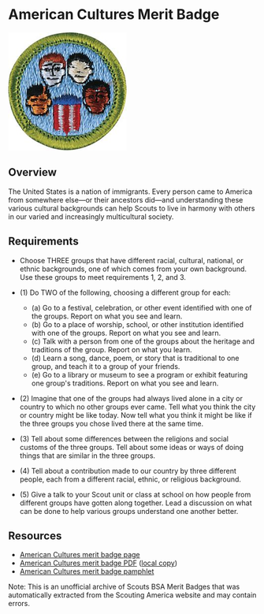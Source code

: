 

# American Cultures Merit Badge

![American Cultures Merit Badge](images/american-cultures-merit-badge.jpg)

## Overview



The United States is a nation of immigrants. Every person came to America from somewhere else—or their ancestors did—and understanding these various cultural backgrounds can help Scouts to live in harmony with others in our varied and increasingly multicultural society.

## Requirements

* Choose THREE groups that have different racial, cultural, national, or ethnic backgrounds, one of which comes from your own background. Use these groups to meet requirements 1, 2, and 3.
* (1) Do TWO of the following, choosing a different group for each:
    * (a) Go to a festival, celebration, or other event identified with one of the groups. Report on what you see and learn.
    * (b) Go to a place of worship, school, or other institution identified with one of the groups. Report on what you see and learn.
    * (c) Talk with a person from one of the groups about the heritage and traditions of the group. Report on what you learn.
    * (d) Learn a song, dance, poem, or story that is traditional to one group, and teach it to a group of your friends.
    * (e) Go to a library or museum to see a program or exhibit featuring one group's traditions. Report on what you see and learn.


* (2) Imagine that one of the groups had always lived alone in a city or country to which no other groups ever came. Tell what you think the city or country might be like today. Now tell what you think it might be like if the three groups you chose lived there at the same time.
* (3) Tell about some differences between the religions and social customs of the three groups. Tell about some ideas or ways of doing things that are similar in the three groups.
* (4) Tell about a contribution made to our country by three different people, each from a different racial, ethnic, or religious background.
* (5) Give a talk to your Scout unit or class at school on how people from different groups have gotten along together. Lead a discussion on what can be done to help various groups understand one another better.


## Resources

- [American Cultures merit badge page](https://www.scouting.org/merit-badges/american-cultures/)
- [American Cultures merit badge PDF](https://filestore.scouting.org/filestore/Merit_Badge_ReqandRes/American_Cultures.pdf) ([local copy](files/american-cultures-merit-badge.pdf))
- [American Cultures merit badge pamphlet](None)

Note: This is an unofficial archive of Scouts BSA Merit Badges that was automatically extracted from the Scouting America website and may contain errors.